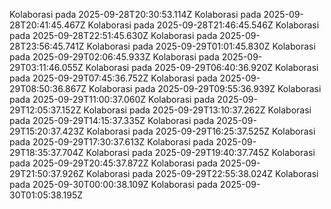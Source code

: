 
Kolaborasi pada 2025-09-28T20:30:53.114Z
Kolaborasi pada 2025-09-28T20:41:45.467Z
Kolaborasi pada 2025-09-28T21:46:45.546Z
Kolaborasi pada 2025-09-28T22:51:45.630Z
Kolaborasi pada 2025-09-28T23:56:45.741Z
Kolaborasi pada 2025-09-29T01:01:45.830Z
Kolaborasi pada 2025-09-29T02:06:45.933Z
Kolaborasi pada 2025-09-29T03:11:46.055Z
Kolaborasi pada 2025-09-29T06:40:36.920Z
Kolaborasi pada 2025-09-29T07:45:36.752Z
Kolaborasi pada 2025-09-29T08:50:36.867Z
Kolaborasi pada 2025-09-29T09:55:36.939Z
Kolaborasi pada 2025-09-29T11:00:37.060Z
Kolaborasi pada 2025-09-29T12:05:37.152Z
Kolaborasi pada 2025-09-29T13:10:37.262Z
Kolaborasi pada 2025-09-29T14:15:37.335Z
Kolaborasi pada 2025-09-29T15:20:37.423Z
Kolaborasi pada 2025-09-29T16:25:37.525Z
Kolaborasi pada 2025-09-29T17:30:37.613Z
Kolaborasi pada 2025-09-29T18:35:37.704Z
Kolaborasi pada 2025-09-29T19:40:37.745Z
Kolaborasi pada 2025-09-29T20:45:37.872Z
Kolaborasi pada 2025-09-29T21:50:37.926Z
Kolaborasi pada 2025-09-29T22:55:38.024Z
Kolaborasi pada 2025-09-30T00:00:38.109Z
Kolaborasi pada 2025-09-30T01:05:38.195Z